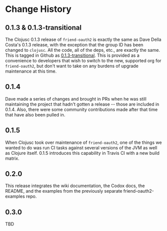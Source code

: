 # Change History


## 0.1.3 & 0.1.3-transitional

The Clojusc 0.1.3 release of `friend-oauth2` is exactly the same as
Dave Della Costa's 0.1.3 release, with the exception that the group ID has been
changed to `clojusc`. All the code, all of the deps, etc., are exactly the
same. This is tagged in Github as [0.1.3-transitional][0.1.3-transitional].
This is provided as a convenience to developers that wish to switch to the new,
supported org for `friend-oauth2`, but don't want to take on any burdens of
upgrade maintenance at this time.


## 0.1.4

Dave made a series of changes and brought in PRs when he was still maintaining
the project that hadn't gotten a release -- those are included in 0.1.4. Also,
there were some community contributions made after that time that have also
been pulled in.


## 0.1.5

When Clojusc took over maintenance of `friend-oauth2`, one of the things we
wanted to do was run CI tasks against several versions of the JVM as well as
Clojure itself. 0.1.5 introduces this capability in Travis CI with a new build
matrix.


## 0.2.0

This release integrates the wiki documentation, the Codox docs, the README, and
the examples from the previously separate friend-oauth2-examples repo.


## 0.3.0

TBD


[0.1.3-transitional]: https://github.com/clojusc/friend-oauth2/releases/tag/0.1.3-transitional
